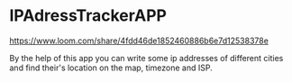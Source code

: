 # IPAdressTrackerAPP
https://www.loom.com/share/4fdd46de1852460886b6e7d12538378e

By the help of this app you can write some ip addresses of different cities and find their's location on the map, timezone and ISP. 
